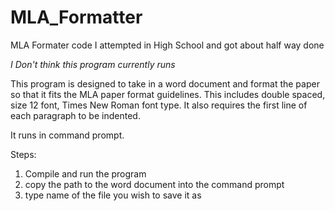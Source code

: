 # MLA_Formatter
MLA Formater code I attempted in High School and got about half way done

*I Don't think this program currently runs*

This program is designed to take in a word document and format the paper so that it fits
the MLA paper format guidelines. This includes double spaced, size 12 font, Times New Roman font type.
It also requires the first line of each paragraph to be indented.

It runs in command prompt.

Steps:
1. Compile and run the program
2. copy the path to the word document into the command prompt
3. type name of the file you wish to save it as
